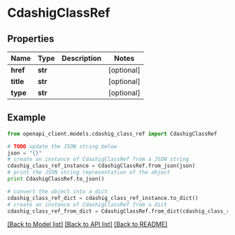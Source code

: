 # CdashigClassRef


## Properties
Name | Type | Description | Notes
------------ | ------------- | ------------- | -------------
**href** | **str** |  | [optional] 
**title** | **str** |  | [optional] 
**type** | **str** |  | [optional] 

## Example

```python
from openapi_client.models.cdashig_class_ref import CdashigClassRef

# TODO update the JSON string below
json = "{}"
# create an instance of CdashigClassRef from a JSON string
cdashig_class_ref_instance = CdashigClassRef.from_json(json)
# print the JSON string representation of the object
print CdashigClassRef.to_json()

# convert the object into a dict
cdashig_class_ref_dict = cdashig_class_ref_instance.to_dict()
# create an instance of CdashigClassRef from a dict
cdashig_class_ref_from_dict = CdashigClassRef.from_dict(cdashig_class_ref_dict)
```
[[Back to Model list]](../README.md#documentation-for-models) [[Back to API list]](../README.md#documentation-for-api-endpoints) [[Back to README]](../README.md)


